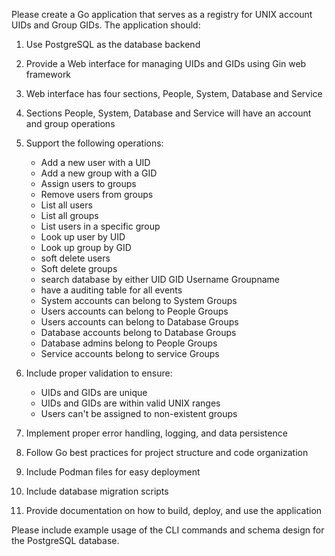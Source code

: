 Please create a Go application that serves as a registry for UNIX account UIDs and Group GIDs. The application should:

1. Use PostgreSQL as the database backend
2. Provide a Web interface for managing UIDs and GIDs using Gin web framework
2. Web interface has four sections, People, System, Database and Service
2. Sections People, System, Database and Service will have an account and group operations
3. Support the following operations:
   - Add a new user with a UID
   - Add a new group with a GID
   - Assign users to groups
   - Remove users from groups
   - List all users
   - List all groups
   - List users in a specific group
   - Look up user by UID
   - Look up group by GID
   - soft delete users
   - Soft delete groups
   - search database by either UID GID Username Groupname
   - have a auditing table for all events
   - System accounts can belong to System Groups
   - Users accounts can belong to People Groups
   - Users accounts can belong to Database Groups
   - Database accounts belong to Database Groups
   - Database admins belong to People Groups
   - Service accounts belong to service Groups

4. Include proper validation to ensure:
   - UIDs and GIDs are unique
   - UIDs and GIDs are within valid UNIX ranges
   - Users can't be assigned to non-existent groups

5. Implement proper error handling, logging, and data persistence
6. Follow Go best practices for project structure and code organization
7. Include Podman files for easy deployment
8. Include database migration scripts
9. Provide documentation on how to build, deploy, and use the application

Please include example usage of the CLI commands and schema design for the PostgreSQL database.
